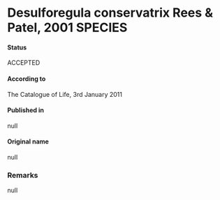 # Desulforegula conservatrix Rees & Patel, 2001 SPECIES

#### Status
ACCEPTED

#### According to
The Catalogue of Life, 3rd January 2011

#### Published in
null

#### Original name
null

### Remarks
null